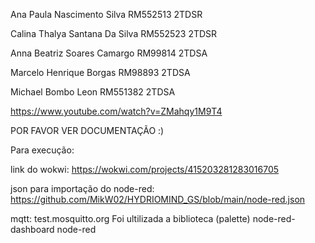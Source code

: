 Ana Paula Nascimento Silva RM552513 2TDSR

Calina Thalya Santana Da Silva RM552523 2TDSR

Anna Beatriz Soares Camargo RM99814 2TDSA

Marcelo Henrique Borgas RM98893 2TDSA

Michael Bombo Leon RM551382 2TDSA

https://www.youtube.com/watch?v=ZMahqy1M9T4

POR FAVOR VER DOCUMENTAÇÃO :)

Para execução:

link do wokwi:
https://wokwi.com/projects/415203281283016705

json para importação do node-red:
https://github.com/MikW02/HYDRIOMIND_GS/blob/main/node-red.json

mqtt: test.mosquitto.org
Foi ultilizada a biblioteca (palette) node-red-dashboard node-red

